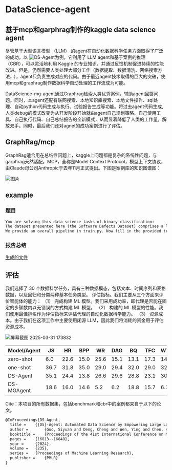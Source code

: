 # DataScience-agent
## 基于mcp和garphrag制作的kaggle data science agent
尽管基于大型语言模型 （LLM） 的agent在自动化数据科学任务方面取得了广泛的成功，以 ![DS-Agent](https://github.com/guosyjlu/DS-Agent)为例，它利用了 LLM agent和基于案例的推理 （CBR），可以灵活地利用 Kaggle 的专业知识，并通过反馈机制促进持续的性能改进。但是，仍然需要人类处理大部分工作（数据提取、数据清洗、网络搜索方法...），agent只负责生成对应的代码。由于最近agent技术取得的巨大的突破，使用mcp和graphrag制作数据科学自动处理的工作流成为可能。

DataScience-mg-agent通过Graphrag检索人类优秀案例，辅助agent回答问题。同时，本agent还配有联网搜索、本地知识库搜索、本地文件操作、sql处理、自动python代码生成与执行、试验报告生成等功能。将过去agent代码生成,人类debug的模式改变为从开发阶段开始就由agent自己规划策略、自己使用工具、自己执行代码、自己总结报告的全新模式，从而显着降低了人类的工作量，解放双手。同时，最后我们还对agnet的成功案例进行了评估。

## GraphRag/mcp
GraphRag适合用在总结性问题上，kaggle上问题都是复杂的系统性问题，与garphrag天然适配。MCP，全称是Model Context Protocol，模型上下文协议，由Claude母公司Anthropic于去年11月正式提出。下图是案例库的知识图谱图：

![图片](https://github.com/user-attachments/assets/a70918e7-2b52-4bfb-a103-719a3e56c3d5)

## example
### 题目
```txt
You are solving this data science tasks of binary classification: 
The dataset presented here (the Software Defects Dataset) comprises a lot of numerical features. We have splitted the dataset into three parts of train, valid and test. Your task is to predict the defects item, which is a binary label with 0 and 1. The evaluation metric is the area under ROC curve (AUROC).
We provide an overall pipeline in train.py. Now fill in the provided train.py script to train a binary classification model to get a good performance on this task.

```
### 报告总结
[生成的文件](https://huihuihenqiang.github.io/article/THPML%20book/report.html)


## 评估 
我们选择了 30 个数据科学任务，具有三种数据模态，包括文本、时间序列和表格数据，以及回归和分类两种基本任务类型。 评估指标。我们主要从三个方面来评价智能体的能力： 
（1） 完成构建 ML 模型。我们采用成功率，即代理是否能在固定的步骤数内以无错误的方式构建 ML 模型。 
（2） 构建的 ML 模型的性能。我们使用最佳排名作为评估指标来评估代理的自动化数据科学能力。 
（3） 资源成本。由于我们在这项工作中主要使用闭源 LLM，因此我们将消耗的资金用于评估资源成本。 

![屏幕截图 2025-03-31 173832](https://github.com/user-attachments/assets/ba52f560-d462-4168-b20e-5d6b3022af91)

| Model/Agent       | JS  | HR  | BPP | WR  | DAG | BQ  | TFC | WTH | ELE | SRC | UGL | HB  | CA  | CS  | MH  | SS  | CO  | SD  | Avg |
|-------------------|-----|-----|-----|-----|-----|-----|-----|-----|-----|-----|-----|-----|-----|-----|-----|-----|-----|-----|-----|
| zero-shot         | 6.0 | 22.6| 15.0| 25.6| 15.1| 13.1| 17.3| 14.4| 14.4| 20.0| 13.0| 23.0| 29.0| 19.3| 7.6 | 2.0 | 37.0| 19.5| 17.1|
| one-shot          | 36.7| 31.8| 35.0| 29.0| 29.4| 32.0| 29.0| 32.0| 30.0| 37.3| 45.7| 33.6| 1.0 | 15.3| 23.2| 17.9| 28.3| 28.0| 28.2|
| DS-Agent          | 35.1| 24.4| 13.8| 26.6| 29.6| 28.8| 23.1| 30.1| 26.6| 26.7| 41.6| 36.7| 29.1| 21.9| 35.3| 28.9| 21.4| 23.2| 28.0|
| DS-MGAgent        | 18.6| 16.0| 14.6| 5.2 | 6.2 | 18.8| 15.7| 6.3 | 8.1 | 20.0| 11.4| 21.2| 14.0| 32.6| 14.5| 8.2 | 13.0| 12.4| 12.7|


Cite：本项目的所有数据集，包括benchmark和cbr中的案例都来自于以下的论文。
```txt
@InProceedings{DS-Agent,
  title = 	 {{DS}-Agent: Automated Data Science by Empowering Large Language Models with Case-Based Reasoning},
  author =       {Guo, Siyuan and Deng, Cheng and Wen, Ying and Chen, Hechang and Chang, Yi and Wang, Jun},
  booktitle = 	 {Proceedings of the 41st International Conference on Machine Learning},
  pages = 	 {16813--16848},
  year = 	 {2024},
  volume = 	 {235},
  series = 	 {Proceedings of Machine Learning Research},
  publisher =    {PMLR}
}
```
